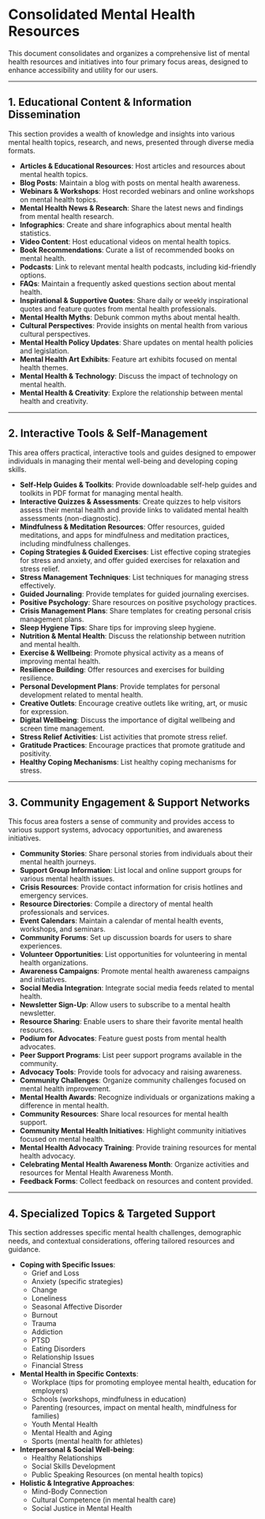 # Consolidated Mental Health Resources

This document consolidates and organizes a comprehensive list of mental health resources and initiatives into four primary focus areas, designed to enhance accessibility and utility for our users.

---

## 1. Educational Content & Information Dissemination

This section provides a wealth of knowledge and insights into various mental health topics, research, and news, presented through diverse media formats.

-   **Articles & Educational Resources**: Host articles and resources about mental health topics.
-   **Blog Posts**: Maintain a blog with posts on mental health awareness.
-   **Webinars & Workshops**: Host recorded webinars and online workshops on mental health topics.
-   **Mental Health News & Research**: Share the latest news and findings from mental health research.
-   **Infographics**: Create and share infographics about mental health statistics.
-   **Video Content**: Host educational videos on mental health topics.
-   **Book Recommendations**: Curate a list of recommended books on mental health.
-   **Podcasts**: Link to relevant mental health podcasts, including kid-friendly options.
-   **FAQs**: Maintain a frequently asked questions section about mental health.
-   **Inspirational & Supportive Quotes**: Share daily or weekly inspirational quotes and feature quotes from mental health professionals.
-   **Mental Health Myths**: Debunk common myths about mental health.
-   **Cultural Perspectives**: Provide insights on mental health from various cultural perspectives.
-   **Mental Health Policy Updates**: Share updates on mental health policies and legislation.
-   **Mental Health Art Exhibits**: Feature art exhibits focused on mental health themes.
-   **Mental Health & Technology**: Discuss the impact of technology on mental health.
-   **Mental Health & Creativity**: Explore the relationship between mental health and creativity.

---

## 2. Interactive Tools & Self-Management

This area offers practical, interactive tools and guides designed to empower individuals in managing their mental well-being and developing coping skills.

-   **Self-Help Guides & Toolkits**: Provide downloadable self-help guides and toolkits in PDF format for managing mental health.
-   **Interactive Quizzes & Assessments**: Create quizzes to help visitors assess their mental health and provide links to validated mental health assessments (non-diagnostic).
-   **Mindfulness & Meditation Resources**: Offer resources, guided meditations, and apps for mindfulness and meditation practices, including mindfulness challenges.
-   **Coping Strategies & Guided Exercises**: List effective coping strategies for stress and anxiety, and offer guided exercises for relaxation and stress relief.
-   **Stress Management Techniques**: List techniques for managing stress effectively.
-   **Guided Journaling**: Provide templates for guided journaling exercises.
-   **Positive Psychology**: Share resources on positive psychology practices.
-   **Crisis Management Plans**: Share templates for creating personal crisis management plans.
-   **Sleep Hygiene Tips**: Share tips for improving sleep hygiene.
-   **Nutrition & Mental Health**: Discuss the relationship between nutrition and mental health.
-   **Exercise & Wellbeing**: Promote physical activity as a means of improving mental health.
-   **Resilience Building**: Offer resources and exercises for building resilience.
-   **Personal Development Plans**: Provide templates for personal development related to mental health.
-   **Creative Outlets**: Encourage creative outlets like writing, art, or music for expression.
-   **Digital Wellbeing**: Discuss the importance of digital wellbeing and screen time management.
-   **Stress Relief Activities**: List activities that promote stress relief.
-   **Gratitude Practices**: Encourage practices that promote gratitude and positivity.
-   **Healthy Coping Mechanisms**: List healthy coping mechanisms for stress.

---

## 3. Community Engagement & Support Networks

This focus area fosters a sense of community and provides access to various support systems, advocacy opportunities, and awareness initiatives.

-   **Community Stories**: Share personal stories from individuals about their mental health journeys.
-   **Support Group Information**: List local and online support groups for various mental health issues.
-   **Crisis Resources**: Provide contact information for crisis hotlines and emergency services.
-   **Resource Directories**: Compile a directory of mental health professionals and services.
-   **Event Calendars**: Maintain a calendar of mental health events, workshops, and seminars.
-   **Community Forums**: Set up discussion boards for users to share experiences.
-   **Volunteer Opportunities**: List opportunities for volunteering in mental health organizations.
-   **Awareness Campaigns**: Promote mental health awareness campaigns and initiatives.
-   **Social Media Integration**: Integrate social media feeds related to mental health.
-   **Newsletter Sign-Up**: Allow users to subscribe to a mental health newsletter.
-   **Resource Sharing**: Enable users to share their favorite mental health resources.
-   **Podium for Advocates**: Feature guest posts from mental health advocates.
-   **Peer Support Programs**: List peer support programs available in the community.
-   **Advocacy Tools**: Provide tools for advocacy and raising awareness.
-   **Community Challenges**: Organize community challenges focused on mental health improvement.
-   **Mental Health Awards**: Recognize individuals or organizations making a difference in mental health.
-   **Community Resources**: Share local resources for mental health support.
-   **Community Mental Health Initiatives**: Highlight community initiatives focused on mental health.
-   **Mental Health Advocacy Training**: Provide training resources for mental health advocacy.
-   **Celebrating Mental Health Awareness Month**: Organize activities and resources for Mental Health Awareness Month.
-   **Feedback Forms**: Collect feedback on resources and content provided.

---

## 4. Specialized Topics & Targeted Support

This section addresses specific mental health challenges, demographic needs, and contextual considerations, offering tailored resources and guidance.

-   **Coping with Specific Issues**:
    -   Grief and Loss
    -   Anxiety (specific strategies)
    -   Change
    -   Loneliness
    -   Seasonal Affective Disorder
    -   Burnout
    -   Trauma
    -   Addiction
    -   PTSD
    -   Eating Disorders
    -   Relationship Issues
    -   Financial Stress
-   **Mental Health in Specific Contexts**:
    -   Workplace (tips for promoting employee mental health, education for employers)
    -   Schools (workshops, mindfulness in education)
    -   Parenting (resources, impact on mental health, mindfulness for families)
    -   Youth Mental Health
    -   Mental Health and Aging
    -   Sports (mental health for athletes)
-   **Interpersonal & Social Well-being**:
    -   Healthy Relationships
    -   Social Skills Development
    -   Public Speaking Resources (on mental health topics)
-   **Holistic & Integrative Approaches**:
    -   Mind-Body Connection
    -   Cultural Competence (in mental health care)
    -   Social Justice in Mental Health